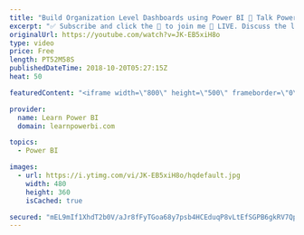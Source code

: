 ```yaml
---
title: "Build Organization Level Dashboards using Power BI 🔴 Talk Power BI LIVE (Subscribe & Join)"
excerpt: "✅ Subscribe and click the 🔔 to join me 🔴 LIVE. Discuss the latest in Power BI and ask any Power BI question. 💡 Join the Talk Power BI Insider's Club at http://www.TalkPowerBI.com for special privileges and access ☞ Follow Vivek Patel at https://www.linkedin.com/in/insight2action/ 👉 Download Power"
originalUrl: https://youtube.com/watch?v=JK-EB5xiH8o
type: video
price: Free
length: PT52M58S
publishedDateTime: 2018-10-20T05:27:15Z
heat: 50

featuredContent: "<iframe width=\"800\" height=\"500\" frameborder=\"0\" src=\"https://www.youtube.com/embed/JK-EB5xiH8o\" allow=\"accelerometer; autoplay; encrypted-media; gyroscope; picture-in-picture\" allowfullscreen></iframe>"

provider:
  name: Learn Power BI
  domain: learnpowerbi.com

topics:
  - Power BI

images:
  - url: https://i.ytimg.com/vi/JK-EB5xiH8o/hqdefault.jpg
    width: 480
    height: 360
    isCached: true

secured: "mEL9mIf1XhdT2b0V/aJr8fFyTGoa68y7psb4HCEduqP8vLtEfSGPB6gkRV7QpFip6jrnmNhQ07Sht5QCGVf3NME2Whf2eE5MGdRYy8jLSjq3QTbuOVQ8OjEDSrVmtmayYUbWWEh8WDF96mjIhjpbAtHbVG6X1EsS07jrWJsU8AnGAXizOrswYX0aZfoTx6IhjbZWgp3W9vghvu8EBwRPGTYljPkFn8P2ZK+D95ctvU4mS0cg29zxOUjkPicBamAH2PHMaLv5Q0vw5vS/rW0mbag2zDoamBa3ECNoGd+KLyawiCokFVpnWG7br6/jZ3YUguSEd3dSLLbOQTgn3ZjwBAOY50edHZq4tXAMCmD1rXuSKP/rPfMPsf0JxqJri/qKYv+THU6g+1nZoHYHZcOVp3WpLjU79X8JhvqHEcoCP24=;wL9RiYgBU9FLbJ6qYSzuuA=="
---
```


